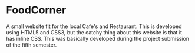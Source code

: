 # FoodCorner
A small website fit for the local Cafe's and Restaurant.  This is developed using HTML5 and CSS3, but the catchy thing about this website is that it has inline CSS. This was basically developed during the project submission of the fifth semester.
